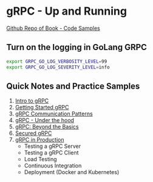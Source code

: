 # gRPC - Up and Running

[Github Repo of Book - Code Samples](https://github.com/grpc-up-and-running/samples)

## Turn on the logging in GoLang GRPC
```bash
export GRPC_GO_LOG_VERBOSITY_LEVEL=99 
export GRPC_GO_LOG_SEVERITY_LEVEL=info
```

## Quick Notes and Practice Samples
1. [Intro to gRPC](intro/README.md)
2. [Getting Started gRPC](getting_started/README.md)
3. [gRPC Communication Patterns](communication_patterns/README.md)
4. [gRPC - Under the hood](under_the_hood/README.md)
5. [gRPC: Beyond the Basics](beyond_basic/README.md)
6. [Secured gRPC](secured_grpc/README.md)
7. [gRPC in Production](grpc_in_production/README.md)
    - Testing a gRPC Server
    - Testing a gRPC Client
    - Load Testing
    - Continuous Integration
    - Deployment (Docker and Kubernetes)
